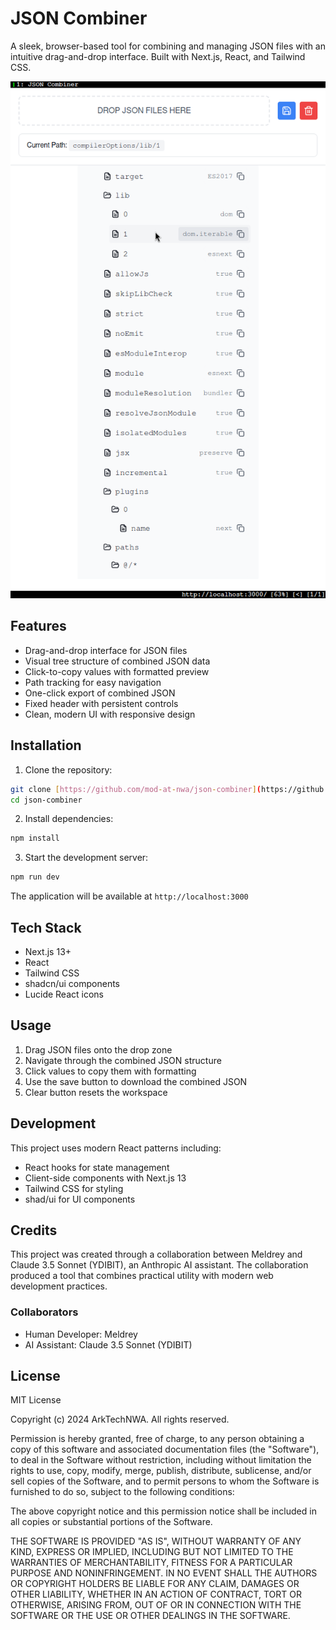 # JSON Combiner

A sleek, browser-based tool for combining and managing JSON files with an intuitive drag-and-drop interface. Built with Next.js, React, and Tailwind CSS.

![json-combiner running in a browser](images/json-combiner-screenshot.png)

## Features

- Drag-and-drop interface for JSON files
- Visual tree structure of combined JSON data
- Click-to-copy values with formatted preview
- Path tracking for easy navigation
- One-click export of combined JSON
- Fixed header with persistent controls
- Clean, modern UI with responsive design

## Installation

1. Clone the repository:
```bash
git clone [https://github.com/mod-at-nwa/json-combiner](https://github.com/mod-at-nwa/json-combiner) json-combiner
cd json-combiner
```

2. Install dependencies:
```bash
npm install
```

3. Start the development server:
```bash
npm run dev
```

The application will be available at `http://localhost:3000`

## Tech Stack

- Next.js 13+
- React
- Tailwind CSS
- shadcn/ui components
- Lucide React icons

## Usage

1. Drag JSON files onto the drop zone
2. Navigate through the combined JSON structure
3. Click values to copy them with formatting
4. Use the save button to download the combined JSON
5. Clear button resets the workspace

## Development

This project uses modern React patterns including:
- React hooks for state management
- Client-side components with Next.js 13
- Tailwind CSS for styling
- shad/ui for UI components

## Credits

This project was created through a collaboration between Meldrey and Claude 3.5 Sonnet (YDIBIT), an Anthropic AI assistant. The collaboration produced a tool that combines practical utility with modern web development practices.

### Collaborators
- Human Developer: Meldrey
- AI Assistant: Claude 3.5 Sonnet (YDIBIT)

## License

MIT License

Copyright (c) 2024 ArkTechNWA. All rights reserved.

Permission is hereby granted, free of charge, to any person obtaining a copy
of this software and associated documentation files (the "Software"), to deal
in the Software without restriction, including without limitation the rights
to use, copy, modify, merge, publish, distribute, sublicense, and/or sell
copies of the Software, and to permit persons to whom the Software is
furnished to do so, subject to the following conditions:

The above copyright notice and this permission notice shall be included in all
copies or substantial portions of the Software.

THE SOFTWARE IS PROVIDED "AS IS", WITHOUT WARRANTY OF ANY KIND, EXPRESS OR
IMPLIED, INCLUDING BUT NOT LIMITED TO THE WARRANTIES OF MERCHANTABILITY,
FITNESS FOR A PARTICULAR PURPOSE AND NONINFRINGEMENT. IN NO EVENT SHALL THE
AUTHORS OR COPYRIGHT HOLDERS BE LIABLE FOR ANY CLAIM, DAMAGES OR OTHER
LIABILITY, WHETHER IN AN ACTION OF CONTRACT, TORT OR OTHERWISE, ARISING FROM,
OUT OF OR IN CONNECTION WITH THE SOFTWARE OR THE USE OR OTHER DEALINGS IN THE
SOFTWARE.
